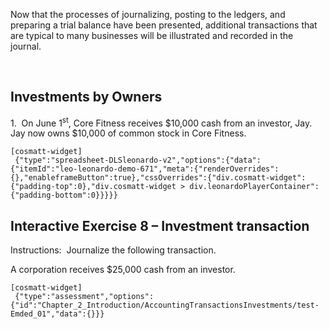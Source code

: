 Now that the processes of journalizing, posting to the ledgers, and preparing a trial balance have been presented, additional transactions that are typical to many businesses will be illustrated and recorded in the journal.

  

## Investments by Owners

1.  On June 1<sup>st</sup>, Core Fitness receives $10,000 cash from an investor, Jay. Jay now owns $10,000 of common stock in Core Fitness.

```
[cosmatt-widget]
 {"type":"spreadsheet-DLSleonardo-v2","options":{"data":{"itemId":"leo-leonardo-demo-671","meta":{"renderOverrides":{},"enableframeButton":true},"cssOverrides":{"div.cosmatt-widget":{"padding-top":0},"div.cosmatt-widget > div.leonardoPlayerContainer":{"padding-bottom":0}}}}} 
```

## Interactive Exercise 8 – Investment transaction

Instructions:  Journalize the following transaction.

A corporation receives $25,000 cash from an investor.

```
[cosmatt-widget]
 {"type":"assessment","options":{"id":"Chapter_2_Introduction/AccountingTransactionsInvestments/test-Emded_01","data":{}}} 
```

